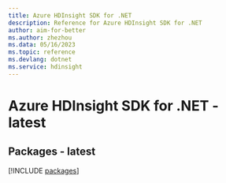 ```yaml
---
title: Azure HDInsight SDK for .NET
description: Reference for Azure HDInsight SDK for .NET
author: aim-for-better
ms.author: zhezhou
ms.data: 05/16/2023
ms.topic: reference
ms.devlang: dotnet
ms.service: hdinsight
---
```

# Azure HDInsight SDK for .NET - latest
## Packages - latest
[!INCLUDE [packages](hdinsight-index.md)]